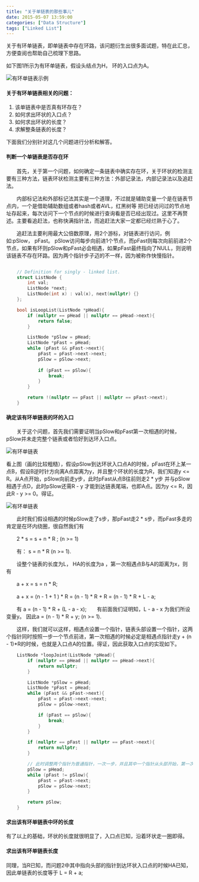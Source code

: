 ```yaml
---
title: "关于单链表的那些事儿"
date: 2015-05-07 13:59:00
categories: ["Data Structure"]
tags: ["Linked List"]
---
```


关于有环单链表，即单链表中存在环路，该问题衍生出很多面试题，特在此汇总，方便查阅也帮助自己梳理下思路。

<!-- more -->

如下图1所示为有环单链表，假设头结点为H， 环的入口点为A。

![有环单链表示例](http://7xilk1.com1.z0.glb.clouddn.com/%E6%9C%89%E7%8E%AF%E5%8D%95%E9%93%BE%E8%A1%A8_1.jpg)

#### 关于有环单链表相关的问题：

1. 该单链表中是否真有环存在？
2. 如何求出环状的入口点？
3. 如何求出环状的长度？
4. 求解整条链表的长度？

下面我们分别针对这几个问题进行分析和解答。

#### 判断一个单链表是否存在环

　　首先，关于第一个问题，如何确定一条链表中确实存在环，关于环状的检测主要有三种方法，链表环状检测主要有三种方法：外部记录法，内部记录法以及追赶法。

　　内部标记法和外部标记法其实是一个道理，不过就是辅助变量一个是在链表节点内，一个是借助辅助数组或者hash或者AVL，红黑树等 把已经访问过的节点地址存起来，每次访问下一个节点的时候进行查询看是否已经出现过。这里不再赘述。主要看追赶法，也称快满指针法，而追赶法大家一定都已经烂熟于心了。

　　追赶法主要利用最大公倍数原理，用2个游标，对链表进行访问，例如:pSlow， pFast。 pSlow访问每步向前进1个节点，而pFast则每次向前前进2个节点，如果有环则pSlow和pFast必会相遇，如果pFast最终指向了NULL，则说明该链表不存在环路。因为两个指针步子迈的不一样，因为被称作快慢指针。


``` C

    // Definition for singly - linked list.
	struct ListNode {
	    int val;
	    ListNode *next;
	    ListNode(int x) : val(x), next(nullptr) {}
	};

	bool isLoopList(ListNode *pHead){
	    if (nullptr == pHead || nullptr == pHead->next){
	        return false;
	    }

	    ListNode *pSlow = pHead;
	    ListNode *pFast = pHead;
	    while (pFast && pFast->next){
	        pFast = pFast->next->next;
	        pSlow = pSlow->next;
	
	        if (pFast == pSlow){
	            break;
	        }
	    }

	    return !(nullptr == pFast || nullptr == pFast->next);
	}

```


#### 确定该有环单链表的环的入口

　　关于这个问题，首先我们需要证明当pSlow和pFast第一次相遇的时候，pSlow并未走完整个链表或者恰好到达环入口点。

![有环单链表](http://7xilk1.com1.z0.glb.clouddn.com/%E6%9C%89%E7%8E%AF%E5%8D%95%E9%93%BE%E8%A1%A8_2.jpg)

看上图（画的比较粗糙），假设pSlow到达环状入口点A的时候，pFast在环上某一点B，假设B逆时针方向离A点距离为y，并且整个环状的长度为R，我们知道y <= R。从A点开始，pSlow向前走y步，此时pFast从点B往前则走2 * y步 并与pSlow相遇于点D，此时pSlow还需R - y 才能到达链表尾端，也即A点。因为y <= R，因此R - y >= 0。得证。

![有环单链表](http://7xilk1.com1.z0.glb.clouddn.com/%E6%9C%89%E7%8E%AF%E5%8D%95%E9%93%BE%E8%A1%A8_3.jpg)

　　此时我们假设相遇的时候pSlow走了s步，那pFast走2 * s步，而pFast多走的肯定是在环内绕圈，很自然我们有 

　　2 * s = s + n * R ;   (n >= 1)

　　有： s = n * R (n >= 1).

　　设整个链表的长度为L， HA的长度为a ，第一次相遇点B与A的距离为x，则有

　　a + x = s = n * R;

　　a + x = (n - 1 + 1 ) * R = (n - 1) * R + R =  (n - 1) * R + L - a;

　　有 a = (n - 1) * R + (L - a - x);　　有前面我们证明知，L - a - x 为我们所设变量y。 因此a = (n - 1) * R + y; (n >= 1).

　　这样，我们就可以这样，相遇点设置一个指针，链表头部设置一个指针，这两个指针同时按照一步一个节点前进，第一次相遇的时候必定是相遇点指针走y + (n - 1)*R的时候，也就是入口点A的位置。得证，因此获取入口点的实现如下。

``` C++
    ListNode *loopJoint(ListNode *pHead){
        if (nullptr == pHead || nullptr == pHead->next){
            return nullptr;
        }

        ListNode *pSlow = pHead;
        ListNode *pFast = pHead;
        while (pFast && pFast->next){
            pFast = pFast->next->next;
            pSlow = pSlow->next;

            if (pFast == pSlow){
                break;
            }
        }

        if (nullptr == pFast || nullptr == pFast->next){
            return nullptr;
        }

        // 此时调整两个指针为普通指针，一次一步，并且其中一个指针从头部开始，第一次相遇点一定是环的入口点
        pSlow = pHead;
        while (pFast != pSlow){
            pFast = pFast->next;
            pSlow = pSlow->next;
        }

        return pSlow;
    }

```


#### 求出该有环单链表中环的长度

有了以上的基础，环状的长度就很明显了，入口点已知，沿着环状走一圈即得。


#### 求出该有环单链表长度

同理，当R已知，而问题2中其中指向头部的指针到达环状入口点的时候HA已知，因此单链表的长度等于 L =  R + a;


